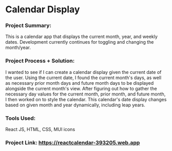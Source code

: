 # Calendar Display

### Project Summary:
This is a calendar app that displays the current month, year, and weekly dates.
Development currently continues for toggling and changing the month/year.

### Project Process + Solution:
I wanted to see if I can create a calendar display given the current date of the user. Using the current date, I found the current month's days, as well as necessary prior month days and future month days to be displayed alongside the current month's view.
After figuring out how to gather the necessary day values for the current month, prior month, and future month, I then worked on to style the calendar.
This calendar's date display changes based on given month and year dynamically, including leap years.

### Tools Used:
React JS, HTML, CSS, MUI icons

### Project Link: https://reactcalendar-393205.web.app

